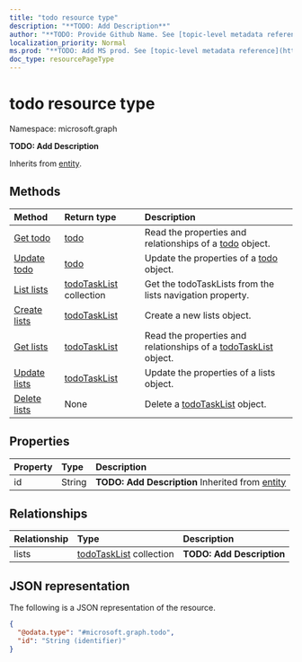 ```yaml
---
title: "todo resource type"
description: "**TODO: Add Description**"
author: "**TODO: Provide Github Name. See [topic-level metadata reference](https://msgo.azurewebsites.net/add/document/guidelines/metadata.html#topic-level-metadata)**"
localization_priority: Normal
ms.prod: "**TODO: Add MS prod. See [topic-level metadata reference](https://msgo.azurewebsites.net/add/document/guidelines/metadata.html#topic-level-metadata)**"
doc_type: resourcePageType
---
```


# todo resource type

Namespace: microsoft.graph

**TODO: Add Description**


Inherits from [entity](../resources/entity.md).

## Methods
|Method|Return type|Description|
|:---|:---|:---|
|[Get todo](../api/todo-get.md)|[todo](../resources/todo.md)|Read the properties and relationships of a [todo](../resources/todo.md) object.|
|[Update todo](../api/todo-update.md)|[todo](../resources/todo.md)|Update the properties of a [todo](../resources/todo.md) object.|
|[List lists](../api/todo-list-lists.md)|[todoTaskList](../resources/todotasklist.md) collection|Get the todoTaskLists from the lists navigation property.|
|[Create lists](../api/todo-post-lists.md)|[todoTaskList](../resources/todotasklist.md)|Create a new lists object.|
|[Get lists](../api/todo-get-todotasklist.md)|[todoTaskList](../resources/todotasklist.md)|Read the properties and relationships of a [todoTaskList](../resources/todotasklist.md) object.|
|[Update lists](../api/todo-update-lists.md)|[todoTaskList](../resources/todotasklist.md)|Update the properties of a lists object.|
|[Delete lists](../api/todo-delete-lists.md)|None|Delete a [todoTaskList](../resources/todotasklist.md) object.|

## Properties
|Property|Type|Description|
|:---|:---|:---|
|id|String|**TODO: Add Description** Inherited from [entity](../resources/entity.md)|

## Relationships
|Relationship|Type|Description|
|:---|:---|:---|
|lists|[todoTaskList](../resources/todotasklist.md) collection|**TODO: Add Description**|

## JSON representation
The following is a JSON representation of the resource.
<!-- {
  "blockType": "resource",
  "keyProperty": "id",
  "@odata.type": "microsoft.graph.todo",
  "baseType": "microsoft.graph.entity",
  "openType": false
}
-->
``` json
{
  "@odata.type": "#microsoft.graph.todo",
  "id": "String (identifier)"
}
```

